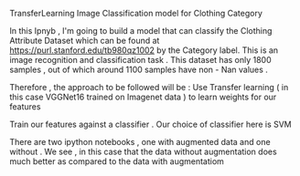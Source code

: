 TransferLearning
Image Classification model for Clothing Category


 In this Ipnyb , I'm going to build a model that can classify the Clothing Attribute Dataset which can be found at https://purl.stanford.edu/tb980qz1002 by the Category label. This is an image recognition and classification task . This dataset has only 1800 samples , out of which around 1100 samples have non - Nan values .

 Therefore , the approach to be followed will be :
 Use Transfer learning ( in this case VGGNet16 trained on Imagenet data ) to learn weights for our features

  Train our features against a classifier . Our choice of classifier here is SVM


  There are two ipython notebooks , one with augmented data and one without . We see , in this case that the data without augmentation does much better as compared to the data with augmentatiom
